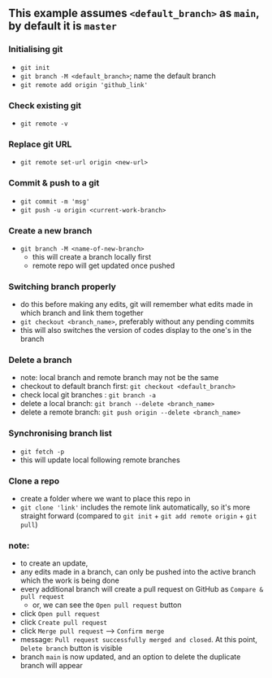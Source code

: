## This example assumes ```<default_branch>``` as ```main```, by default it is ```master```

### Initialising git
- ```git init```
- ```git branch -M <default_branch>```; name the default branch
- ```git remote add origin 'github_link'```

### Check existing git
- `git remote -v`

### Replace git URL
- `git remote set-url origin <new-url>`

### Commit & push to a git
- ```git commit -m 'msg'```  
- ```git push -u origin <current-work-branch>```

### Create a new branch
- ```git branch -M <name-of-new-branch>``` 
    - this will create a branch locally first
    - remote repo will get updated once pushed

### Switching branch properly
- do this before making any edits, git will remember what edits made in which branch and link them together
- ```git checkout <branch_name>```, preferably without any pending commits
- this will also switches the version of codes display to the one's in the branch

### Delete a branch
- note: local branch and remote branch may not be the same
- checkout to default branch first: ```git checkout <default_branch>```
- check local git branches : ```git branch -a```
- delete a local branch: ```git branch --delete <branch_name>```
- delete a remote branch: ```git push origin --delete <branch_name>```

### Synchronising branch list 
- ```git fetch -p```
- this will update local following remote branches

### Clone a repo
- create a folder where we want to place this repo in
- ```git clone 'link'``` includes the remote link automatically, so it's more straight forward 
(compared to ```git init``` + ```git add remote origin``` + ```git pull```)

### note:
- to create an update, 
- any edits made in a branch, can only be pushed into the active branch which the work is being done
- every additional branch will create a pull request on GitHub as ```Compare & pull request```
    - or, we can see the ```Open pull request``` button
- click ```Open pull request```
- click ```Create pull request```
- click ```Merge pull request``` --> ```Confirm merge```
- message: ```Pull request successfully merged and closed```. At this point, ```Delete branch``` button is visible
- branch ```main``` is now updated, and an option to delete the duplicate branch will appear